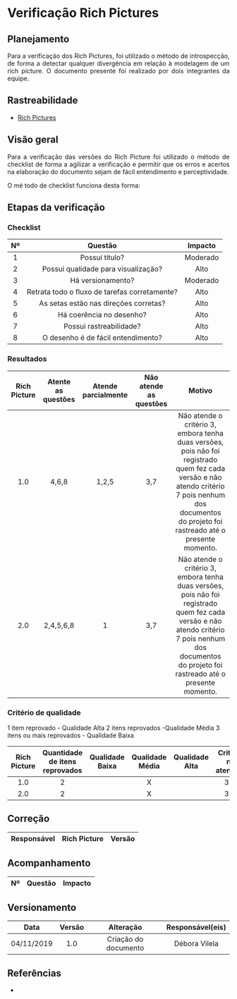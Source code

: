 # Verificação Rich Pictures 

## Planejamento
<p align="justify">Para a verificação dos Rich Pictures, foi utilizado o método de introspecção, de forma a detectar qualquer divergência em relação à modelagem de um rich picture. O documento presente foi realizado por dois integrantes da equipe.</p>

## Rastreabilidade

* [Rich Pictures](https://requisitos-de-software.github.io/2019.2-Shazam/pre-rastreabilidade/rich-pictures/)

## Visão geral
<p align="justify">Para a verificação das versões do Rich Picture foi utilizado o método de checklist de forma a agilizar a verificação e permitir que os erros e acertos na elaboração do documento sejam de fácil entendimento e perceptividade.</p>
<p align="justify">O mé todo de checklist funciona desta forma: </p>

## Etapas da verificação

### Checklist

|Nº|Questão|Impacto|
|:--:|:----:|:---:|
|1|Possui título?|Moderado|
|2|Possui qualidade para visualização?|Alto|
|3|Há versionamento?|Moderado|
|4|Retrata todo o fluxo de tarefas corretamente?|Alto|
|5|As setas estão nas direções corretas?|Alto|
|6|Há coerência no desenho?|Alto|
|7|Possui rastreabilidade?|Alto|
|8|O desenho é de fácil entendimento?|Alto|

### Resultados

|Rich Picture|Atente as questões|Atende parcialmente|Não atende as questões|Motivo|
|:--:|:----:|:---:|:---:|:--:|
|1.0|4,6,8|1,2,5|3,7|Não atende o critério 3, embora tenha duas versões, pois não foi registrado quem fez cada versão e não atendo critério 7 pois nenhum dos documentos do projeto foi rastreado até o presente momento.|
|2.0|2,4,5,6,8|1|3,7|Não atende o critério 3, embora tenha duas versões, pois não foi registrado quem fez cada versão e não atendo critério 7 pois nenhum dos documentos do projeto foi rastreado até o presente momento.|

### Critério de qualidade

1 item reprovado - Qualidade Alta
2 itens reprovados -Qualidade Média
3 itens ou mais reprovados - Qualidade Baixa

|Rich Picture|Quantidade de itens reprovados|Qualidade Baixa|Qualidade Média| Qualidade Alta|Critérios não atendidos|
|:--:|:----:|:-------:|:---:|:---:|:---:|
|1.0|2||X||3 e 7|
|2.0|2||X||3 e 7|

## Correção

|Responsável|Rich Picture|Versão|
|:--:|:----:|:---:|

## Acompanhamento

|Nº|Questão|Impacto|
|:--:|:----:|:---:|

## Versionamento

|Data|Versão|Alteração|Responsável(eis)|
|:--:|:----:|:-------:|:---:|
|04/11/2019|1.0|Criação do documento|Débora Vilela| 

## Referências

*
